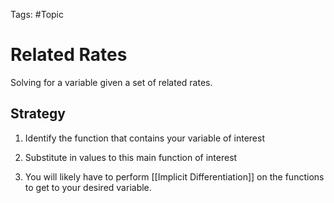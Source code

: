 Tags: #Topic 

# Related Rates

Solving for a variable given a set of related rates.

## Strategy

1. Identify the function that contains your variable of interest

2. Substitute in values to this main function of interest

3. You will likely have to perform [[Implicit Differentiation]] on the functions to get to your desired variable.